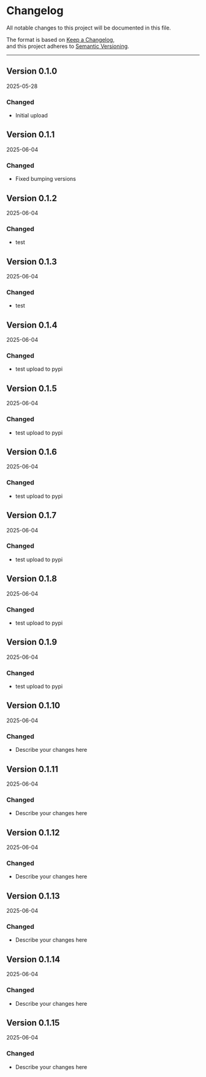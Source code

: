 # Changelog

All notable changes to this project will be documented in this file.

The format is based on [Keep a Changelog](https://keepachangelog.com/en/1.0.0/),  
and this project adheres to [Semantic Versioning](https://semver.org/).

---

## Version 0.1.0 
2025-05-28
### Changed
- Initial upload

## Version 0.1.1 
2025-06-04
### Changed
- Fixed bumping versions

## Version 0.1.2 
2025-06-04
### Changed
- test

## Version 0.1.3 
2025-06-04
### Changed
- test

## Version 0.1.4 
2025-06-04
### Changed
- test upload to pypi

## Version 0.1.5 
2025-06-04
### Changed
- test upload to pypi

## Version 0.1.6 
2025-06-04
### Changed
- test upload to pypi

## Version 0.1.7
2025-06-04
### Changed
- test upload to pypi

## Version 0.1.8 
2025-06-04
### Changed
- test upload to pypi

## Version 0.1.9 
2025-06-04
### Changed
- test upload to pypi
## Version 0.1.10 
2025-06-04
### Changed
- Describe your changes here

## Version 0.1.11 
2025-06-04
### Changed
- Describe your changes here

## Version 0.1.12 
2025-06-04
### Changed
- Describe your changes here

## Version 0.1.13 
2025-06-04
### Changed
- Describe your changes here

## Version 0.1.14 
2025-06-04
### Changed
- Describe your changes here

## Version 0.1.15 
2025-06-04
### Changed
- Describe your changes here
